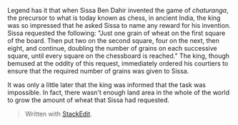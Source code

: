 
Legend has it that when Sissa Ben Dahir invented the game of *chaturanga*, the precursor to what is today known as chess, in ancient India, the king was so impressed that he asked Sissa to name any reward for his invention. Sissa requested the following: "Just one grain of wheat on the first square of the board. Then put two on the second square, four on the next, then eight, and continue, doubling the number of grains on each successive square, until every square on the chessboard is reached." The king, though bemused at the oddity of this request, immediately ordered his courtiers to ensure that the required number of grains was given to Sissa.

It was only a little later that the king was informed that the task was impossible. In fact, there wasn't enough land area in the whole of the world to grow the amount of wheat that Sissa had requested.

> Written with [StackEdit](https://stackedit.io/).
<!--stackedit_data:
eyJoaXN0b3J5IjpbLTE0NzMzMTcyNDksNzMwOTk4MTE2XX0=
-->